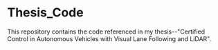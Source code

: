 # Thesis_Code

This repository contains the code referenced in my thesis--"Certified Control in Autonomous Vehicles with Visual Lane Following and LiDAR". 
